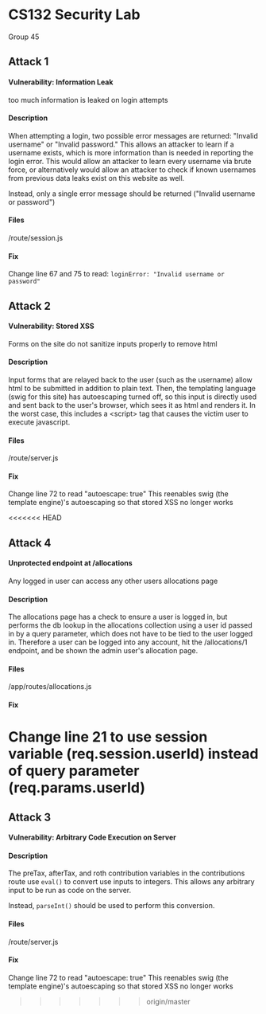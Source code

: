 # CS132 Security Lab
Group 45

## Attack 1
#### Vulnerability: Information Leak
too much information is leaked on login attempts

#### Description
When attempting a login, two possible error messages are returned: "Invalid username" or "Invalid password." This allows an attacker to learn if a username exists, which is more information than is needed in reporting the login error. This would allow an attacker to learn every username via brute force, or alternatively would allow an attacker to check if known usernames from previous data leaks exist on this website as well.

Instead, only a single error message should be returned ("Invalid username or password")


#### Files
/route/session.js

#### Fix
Change line 67 and 75 to read: `loginError: "Invalid username or password"`


## Attack 2
#### Vulnerability: Stored XSS
Forms on the site do not sanitize inputs properly to remove html

#### Description
Input forms that are relayed back to the user (such as the username) allow html to be submitted in addition to plain text. Then, the templating language (swig for this site) has autoescaping turned off, so this input is directly used and sent back to the user's browser, which sees it as html and renders it. In the worst case, this includes a &lt;script&gt; tag that causes the victim user to execute javascript.

#### Files
/route/server.js

#### Fix
Change line 72 to read "autoescape: true"
This reenables swig (the template engine)'s autoescaping so that stored XSS no longer works


<<<<<<< HEAD
## Attack 4 
#### Unprotected endpoint at /allocations
Any logged in user can access any other users allocations page

#### Description
The allocations page has a check to ensure a user is logged in, but performs the db lookup in the allocations collection using a user id passed in by a query parameter, which does not have to be tied to the user logged in. Therefore a user can be logged into any account, hit the /allocations/1 endpoint, and be shown the admin user's allocation page.

#### Files
/app/routes/allocations.js

#### Fix
Change line 21	to use session variable (req.session.userId) instead of query parameter (req.params.userId)
=======
## Attack 3
#### Vulnerability: Arbitrary Code Execution on Server

#### Description
The preTax, afterTax, and roth contribution variables in the contributions route use `eval()` to convert use inputs to integers. This allows any arbitrary input to be run as code on the server.

Instead, `parseInt()` should be used to perform this conversion.

#### Files
/route/server.js

#### Fix
Change line 72 to read "autoescape: true"
This reenables swig (the template engine)'s autoescaping so that stored XSS no longer works
>>>>>>> origin/master
